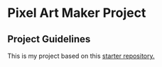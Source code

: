 # Pixel Art Maker Project

## Project Guidelines

This is my project based on this [starter repository.](https://github.com/udacity/project-pixel-art-maker-starter)
